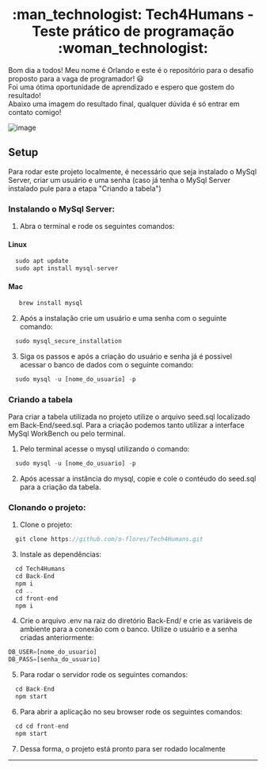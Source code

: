 <h1 align="center"> :man_technologist: Tech4Humans - Teste prático de programação :woman_technologist: </h1>

<p>
 
Bom dia a todos! Meu nome é Orlando e este é o repositório para o desafio proposto para a vaga de programador! :smiley: <br/>
Foi uma ótima oportunidade de aprendizado e espero que gostem do resultado! <br/>
Abaixo uma imagem do resultado final, qualquer dúvida é só entrar em contato comigo!

</p>

![image](https://user-images.githubusercontent.com/78616220/136705605-f0f542f6-be66-4cb6-86d5-2bf4709b3d98.png)

## Setup

Para rodar este projeto localmente, é necessário que seja instalado o MySql Server, criar um usuário e uma senha (caso já tenha o MySql Server instalado pule para a etapa "Criando a tabela")

### Instalando o MySql Server: 

1. Abra o terminal e rode os seguintes comandos:

#### Linux
```javascript
  sudo apt update
  sudo apt install mysql-server
```
#### Mac
```javascript
   brew install mysql
```
2. Após a instalação crie um usuário e uma senha com o seguinte comando:
```javascript
  sudo mysql_secure_installation
```

3. Siga os passos e após a criação do usuário e senha já é possivel acessar o banco de dados com o seguinte comando:
```javascript
  sudo mysql -u [nome_do_usuario] -p
```

### Criando a tabela 

Para criar a tabela utilizada no projeto utilize o arquivo seed.sql localizado em Back-End/seed.sql.
Para a criação podemos tanto utilizar a interface MySql WorkBench ou pelo terminal.

1. Pelo terminal acesse o mysql utilizando o comando:

```javascript
  sudo mysql -u [nome_do_usuario] -p
```

2. Após acessar a instância do mysql, copie e cole o contéudo do seed.sql para a criação da tabela.

### Clonando o projeto:

1. Clone o projeto:
```javascript
  git clone https://github.com/o-flores/Tech4Humans.git
```

3. Instale as dependências:
```javascript
  cd Tech4Humans
  cd Back-End
  npm i
  cd ..
  cd front-end
  npm i
```

4. Crie o arquivo .env na raiz do diretório Back-End/ e crie as variáveis de ambiente para a conexão com o banco. Utilize o usuário e a senha criadas anteriormente:
```javascript
DB_USER=[nome_do_usuario]
DB_PASS=[senha_do_usuario]
```

5. Para rodar o servidor rode os seguintes comandos:
```javascript
  cd Back-End
  npm start
```
6. Para abrir a aplicação no seu browser rode os seguintes comandos:
```javascript
  cd cd front-end
  npm start
```
7. Dessa forma, o projeto está pronto para ser rodado localmente
---
